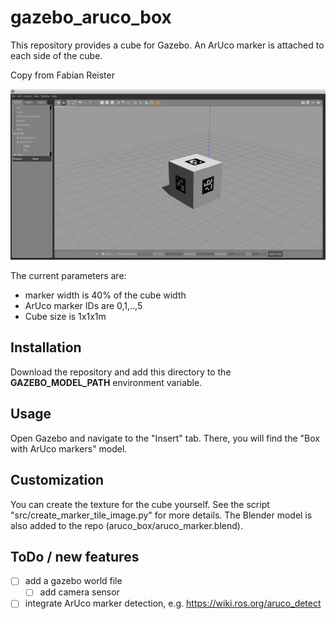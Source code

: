 # gazebo_aruco_box

This repository provides a cube for Gazebo. An ArUco marker is attached to each side of the cube.

Copy from Fabian Reister

![gazebo](doc/gazebo.png)

The current parameters are:
- marker width is 40% of the cube width
- ArUco marker IDs are 0,1,..,5
- Cube size is 1x1x1m

## Installation

Download the repository and add this directory to the **GAZEBO_MODEL_PATH** environment variable. 

## Usage

Open Gazebo and navigate to the "Insert" tab. There, you will find the "Box with ArUco markers" model. 

## Customization

You can create the texture for the cube yourself. See the script "src/create_marker_tile_image.py" for more details. 
The Blender model is also added to the repo (aruco_box/aruco_marker.blend). 

## ToDo / new features
- [ ] add a gazebo world file
   - [ ] add camera sensor
- [ ] integrate ArUco marker detection, e.g. https://wiki.ros.org/aruco_detect
